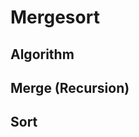 # Mergesort
## Algorithm
## Merge (Recursion)
## Sort

[comment]: ![](https://github.com/BillyZhong/cs/raw/master/algorithms/mergesort/mergesort.png)
